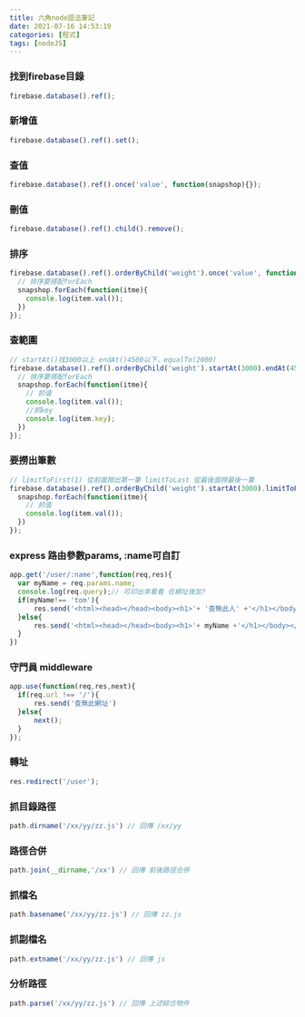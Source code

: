 ```yaml
---
title: 六角node語法筆記
date: 2021-07-16 14:53:19
categories: [程式]
tags: [nodeJS]
---
```


### 找到firebase目錄

```js
firebase.database().ref();
```
<!-- more -->

### 新增值
```js
firebase.database().ref().set();
```
### 查值
```js
firebase.database().ref().once('value', function(snapshop){});
```

### 刪值
```js
firebase.database().ref().child().remove();
```

### 排序
```js
firebase.database().ref().orderByChild('weight').once('value', function(snapshop){
  // 排序要搭配forEach
  snapshop.forEach(function(itme){
    console.log(item.val());
  })
});
```

### 查範圍
```js
// startAt()找3000以上 endAt()4500以下，equalTo(2000)
firebase.database().ref().orderByChild('weight').startAt(3000).endAt(4500).once('value', function(snapshop){
  // 排序要搭配forEach
  snapshop.forEach(function(itme){
    // 抓值
    console.log(item.val());
    //抓key
    console.log(item.key);
  })
});
```

### 要撈出筆數
```js
// limitToFirst(1) 從前面撈出第一筆 limitToLast 從最後面撈最後一筆
firebase.database().ref().orderByChild('weight').startAt(3000).limitToFirst(1).once('value', function(snapshop){
  snapshop.forEach(function(itme){
    // 抓值
    console.log(item.val());
  })
});
```
### express 路由參數params, :name可自訂
```js
app.get('/user/:name',function(req,res){
  var myName = req.params.name;
  console.log(req.query);// 可印出來看看 在網址後加?
  if(myName!== 'tom'){
      res.send('<html><head></head><body><h1>'+ '查無此人' +'</h1></body></html>');
  }else{
      res.send('<html><head></head><body><h1>'+ myName +'</h1></body></html>');
  }
})
```
### 守門員 middleware
```js
app.use(function(req,res,next){
  if(req.url !== '/'){
      res.send('查無此網址')
  }else{
      next();
  }
});
```
### 轉址
```js
res.redirect('/user');
```
### 抓目錄路徑
```js
path.dirname('/xx/yy/zz.js') // 回傳 /xx/yy
```
### 路徑合併
```js
path.join(__dirname,'/xx') // 回傳 前後路徑合併
```
### 抓檔名
```js
path.basename('/xx/yy/zz.js') // 回傳 zz.js
```
### 抓副檔名
```js
path.extname('/xx/yy/zz.js') // 回傳 js
```
### 分析路徑
```js
path.parse('/xx/yy/zz.js') // 回傳 上述綜合物件
```


